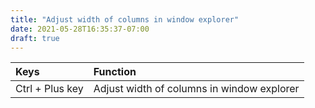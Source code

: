 ```yaml
---
title: "Adjust width of columns in window explorer"
date: 2021-05-28T16:35:37-07:00
draft: true
---
```


| Keys                       | Function                                               |
|:---------------------------|:-------------------------------------------------------|
| Ctrl + Plus key            | Adjust width of columns in window explorer             |
